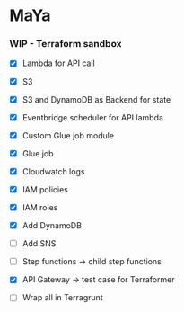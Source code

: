 # MaYa

### WIP - Terraform sandbox

- [x] Lambda for API call
- [x] S3
- [x] S3 and DynamoDB as Backend for state
- [x] Eventbridge scheduler for API lambda
- [x] Custom Glue job module
- [x] Glue job
- [x] Cloudwatch logs
- [x] IAM policies
- [x] IAM roles
- [x] Add DynamoDB
- [ ] Add SNS
- [ ] Step functions -> child step functions
- [x] API Gateway -> test case for Terraformer


- [ ] Wrap all in Terragrunt
